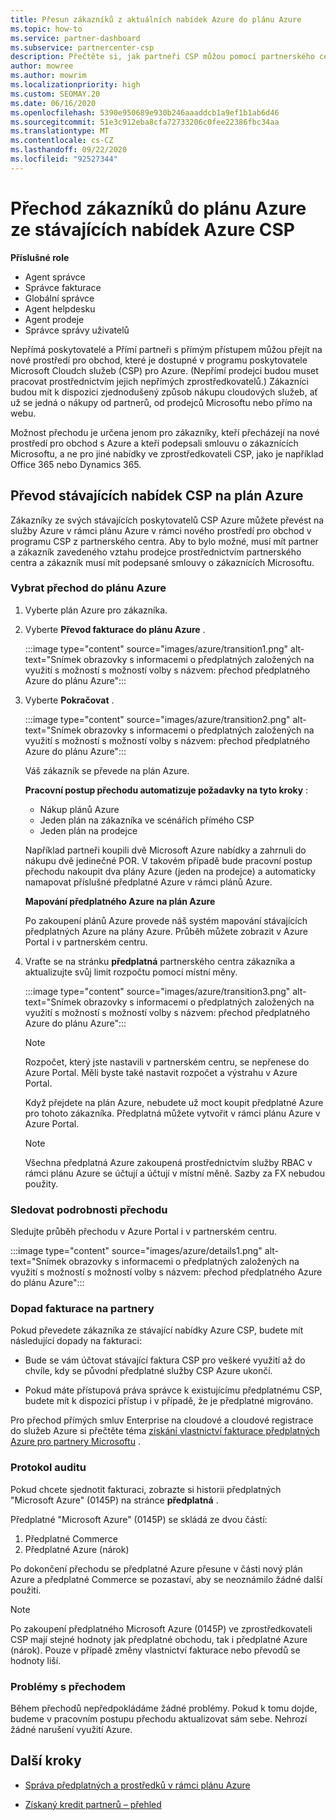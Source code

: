 ```yaml
---
title: Přesun zákazníků z aktuálních nabídek Azure do plánu Azure
ms.topic: how-to
ms.service: partner-dashboard
ms.subservice: partnercenter-csp
description: Přečtěte si, jak partneři CSP můžou pomocí partnerského centra přesunout zákazníky ze stávajících nabídek CSP Azure do služeb Azure v rámci plánu Azure.
author: mowree
ms.author: mowrim
ms.localizationpriority: high
ms.custom: SEOMAY.20
ms.date: 06/16/2020
ms.openlocfilehash: 5390e950689e930b246aaaddcb1a9ef1b1ab6d46
ms.sourcegitcommit: 51e3c912eba8cfa72733206c0fee22386fbc34aa
ms.translationtype: MT
ms.contentlocale: cs-CZ
ms.lasthandoff: 09/22/2020
ms.locfileid: "92527344"
---
```

# <a name="transition-customers-to-azure-plan-from-existing-csp-azure-offers"></a>Přechod zákazníků do plánu Azure ze stávajících nabídek Azure CSP

**Příslušné role**

- Agent správce
- Správce fakturace
- Globální správce
- Agent helpdesku
- Agent prodeje
- Správce správy uživatelů

Nepřímá poskytovatelé a Přímí partneři s přímým přístupem můžou přejít na nové prostředí pro obchod, které je dostupné v programu poskytovatele Microsoft Cloudch služeb (CSP) pro Azure. (Nepřímí prodejci budou muset pracovat prostřednictvím jejich nepřímých zprostředkovatelů.) Zákazníci budou mít k dispozici zjednodušený způsob nákupu cloudových služeb, ať už se jedná o nákupy od partnerů, od prodejců Microsoftu nebo přímo na webu.

Možnost přechodu je určena jenom pro zákazníky, kteří přecházejí na nové prostředí pro obchod s Azure a kteří podepsali smlouvu o zákaznících Microsoftu, a ne pro jiné nabídky ve zprostředkovateli CSP, jako je například Office 365 nebo Dynamics 365.

## <a name="transition-existing-csp-offers-to-an-azure-plan"></a>Převod stávajících nabídek CSP na plán Azure

Zákazníky ze svých stávajících poskytovatelů CSP Azure můžete převést na služby Azure v rámci plánu Azure v rámci nového prostředí pro obchod v programu CSP z partnerského centra. Aby to bylo možné, musí mít partner a zákazník zavedeného vztahu prodejce prostřednictvím partnerského centra a zákazník musí mít podepsané smlouvy o zákaznících Microsoftu.

### <a name="select-transition-to-azure-plan"></a>Vybrat přechod do plánu Azure

1. Vyberte plán Azure pro zákazníka.

2. Vyberte **Převod fakturace do plánu Azure** .

   :::image type="content" source="images/azure/transition1.png" alt-text="Snímek obrazovky s informacemi o předplatných založených na využití s možností s možností volby s názvem: přechod předplatného Azure do plánu Azure":::

3. Vyberte **Pokračovat** .

   :::image type="content" source="images/azure/transition2.png" alt-text="Snímek obrazovky s informacemi o předplatných založených na využití s možností s možností volby s názvem: přechod předplatného Azure do plánu Azure":::

   Váš zákazník se převede na plán Azure.

   **Pracovní postup přechodu automatizuje požadavky na tyto kroky** :

   - Nákup plánů Azure
   - Jeden plán na zákazníka ve scénářích přímého CSP  
   - Jeden plán na prodejce  

   Například partneři koupili dvě Microsoft Azure nabídky a zahrnuli do nákupu dvě jedinečné POR. V takovém případě bude pracovní postup přechodu nakoupit dva plány Azure (jeden na prodejce) a automaticky namapovat příslušné předplatné Azure v rámci plánů Azure.  

   **Mapování předplatného Azure na plán Azure**

   Po zakoupení plánů Azure provede náš systém mapování stávajících předplatných Azure na plány Azure. Průběh můžete zobrazit v Azure Portal i v partnerském centru.

4. Vraťte se na stránku **předplatná** partnerského centra zákazníka a aktualizujte svůj limit rozpočtu pomocí místní měny.

   :::image type="content" source="images/azure/transition3.png" alt-text="Snímek obrazovky s informacemi o předplatných založených na využití s možností s možností volby s názvem: přechod předplatného Azure do plánu Azure":::

   >[!NOTE]
   >Rozpočet, který jste nastavili v partnerském centru, se nepřenese do Azure Portal. Měli byste také nastavit rozpočet a výstrahu v Azure Portal.

   Když přejdete na plán Azure, nebudete už moct koupit předplatné Azure pro tohoto zákazníka. Předplatná můžete vytvořit v rámci plánu Azure v Azure Portal.

   >[!NOTE]
   > Všechna předplatná Azure zakoupená prostřednictvím služby RBAC v rámci plánu Azure se účtují a účtují v místní měně. Sazby za FX nebudou použity.

### <a name="track-your-transition-details"></a>Sledovat podrobnosti přechodu

Sledujte průběh přechodu v Azure Portal i v partnerském centru.

:::image type="content" source="images/azure/details1.png" alt-text="Snímek obrazovky s informacemi o předplatných založených na využití s možností s možností volby s názvem: přechod předplatného Azure do plánu Azure":::

### <a name="billing-impact-to-partners"></a>Dopad fakturace na partnery

Pokud převedete zákazníka ze stávající nabídky Azure CSP, budete mít následující dopady na fakturaci:

- Bude se vám účtovat stávající faktura CSP pro veškeré využití až do chvíle, kdy se původní předplatné služby CSP Azure ukončí.

- Pokud máte přístupová práva správce k existujícímu předplatnému CSP, budete mít k dispozici přístup i v případě, že je předplatné migrováno.

Pro přechod přímých smluv Enterprise na cloudové a cloudové registrace do služeb Azure si přečtěte téma [získání vlastnictví fakturace předplatných Azure pro partnery Microsoftu](/azure/billing/mpa-request-ownership) .

### <a name="audit-log"></a>Protokol auditu

Pokud chcete sjednotit fakturaci, zobrazte si historii předplatných "Microsoft Azure" (0145P) na stránce **předplatná** .

Předplatné "Microsoft Azure" (0145P) se skládá ze dvou částí:

1. Předplatné Commerce
2. Předplatné Azure (nárok)

Po dokončení přechodu se předplatné Azure přesune v části nový plán Azure a předplatné Commerce se pozastaví, aby se neoznámilo žádné další použití.  

>[!NOTE]
>Po zakoupení předplatného Microsoft Azure (0145P) ve zprostředkovateli CSP mají stejné hodnoty jak předplatné obchodu, tak i předplatné Azure (nárok). Pouze v případě změny vlastnictví fakturace nebo převodů se hodnoty liší.

### <a name="transition-issues"></a>Problémy s přechodem

Během přechodů nepředpokládáme žádné problémy. Pokud k tomu dojde, budeme v pracovním postupu přechodu aktualizovat sám sebe. Nehrozí žádné narušení využití Azure.  

## <a name="next-steps"></a>Další kroky

- [Správa předplatných a prostředků v rámci plánu Azure](azure-plan-manage.md)

- [Získaný kredit partnerů – přehled](partner-earned-credit.md)